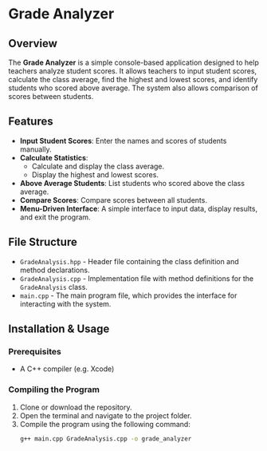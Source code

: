 # Grade Analyzer

## Overview
The **Grade Analyzer** is a simple console-based application designed to help teachers analyze student scores. It allows teachers to input student scores, calculate the class average, find the highest and lowest scores, and identify students who scored above average. The system also allows comparison of scores between students.

## Features
- **Input Student Scores**: Enter the names and scores of students manually.
- **Calculate Statistics**: 
  - Calculate and display the class average.
  - Display the highest and lowest scores.
- **Above Average Students**: List students who scored above the class average.
- **Compare Scores**: Compare scores between all students.
- **Menu-Driven Interface**: A simple interface to input data, display results, and exit the program.

## File Structure
- `GradeAnalysis.hpp` - Header file containing the class definition and method declarations.
- `GradeAnalysis.cpp` - Implementation file with method definitions for the `GradeAnalysis` class.
- `main.cpp` - The main program file, which provides the interface for interacting with the system.

## Installation & Usage

### Prerequisites
- A C++ compiler (e.g. Xcode)
  
### Compiling the Program
1. Clone or download the repository.
2. Open the terminal and navigate to the project folder.
3. Compile the program using the following command:
   ```bash
   g++ main.cpp GradeAnalysis.cpp -o grade_analyzer
